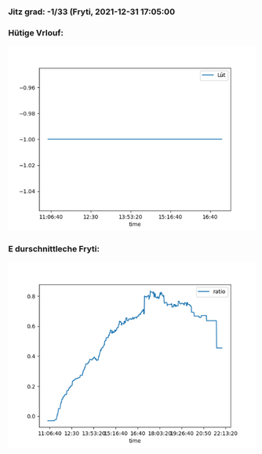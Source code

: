 ### Jitz grad: -1/33 (Fryti, 2021-12-31 17:05:00

### Hütige Vrlouf:
![Graph](Today.png)

### E durschnittleche Fryti:
![Graph](Fryti.png)